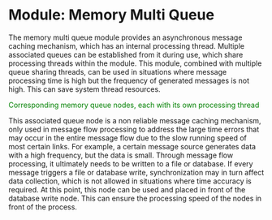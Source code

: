 Module: Memory Multi Queue
==


The memory multi queue module provides an asynchronous message caching mechanism, which has an internal processing
thread. Multiple associated queues can be established from it during use, which share processing threads within the
module. This module, combined with multiple queue sharing threads, can be used in situations where message processing
time is high but the frequency of generated messages is not high. This can save system thread resources.

<font color="green">Corresponding memory queue nodes, each with its own processing thread</font>

This associated queue node is a non reliable message caching mechanism, only used in message flow processing to address
the large time errors that may occur in the entire message flow due to the slow running speed of most certain links. For
example, a certain message source generates data with a high frequency, but the data is small. Through message flow
processing, it ultimately needs to be written to a file or database. If every message triggers a file or database write,
synchronization may in turn affect data collection, which is not allowed in situations where time accuracy is required.
At this point, this node can be used and placed in front of the database write node. This can ensure the processing
speed of the nodes in front of the process.



